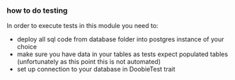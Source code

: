 ### how to do testing

In order to execute tests in this module you need to:
- deploy all sql code from database folder into postgres instance of your choice 
- make sure you have data in your tables as tests expect populated tables (unfortunately as this point this is not automated)
- set up connection to your database in DoobieTest trait